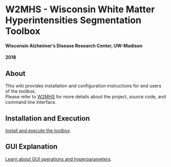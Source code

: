 # W2MHS - Wisconsin White Matter Hyperintensities Segmentation Toolbox
#### Wisconsin Alzheimer’s Disease Research Center, UW-Madison
#### 2018

## About
This wiki provides installation and configuration instructions for end users of the toolbox.  
Please refer to [W2MHS](https://github.com/SichaoYang/W2MHS) for more details about the project, source code, and command line interface.  

## Installation and Execution
[Install and execute the toolbox](https://github.com/SichaoYang/W2MHS-release/wiki/Installation-and-Execution).

## GUI Explanation
[Learn about GUI operations and hyperparameters](https://github.com/SichaoYang/W2MHS-release/wiki/GUI-Explanation).
